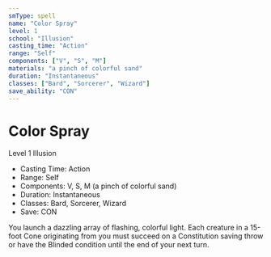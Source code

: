 ```yaml
---
smType: spell
name: "Color Spray"
level: 1
school: "Illusion"
casting_time: "Action"
range: "Self"
components: ["V", "S", "M"]
materials: "a pinch of colorful sand"
duration: "Instantaneous"
classes: ["Bard", "Sorcerer", "Wizard"]
save_ability: "CON"
---
```


# Color Spray
Level 1 Illusion

- Casting Time: Action
- Range: Self
- Components: V, S, M (a pinch of colorful sand)
- Duration: Instantaneous
- Classes: Bard, Sorcerer, Wizard
- Save: CON

You launch a dazzling array of flashing, colorful light. Each creature in a 15-foot Cone originating from you must succeed on a Constitution saving throw or have the Blinded condition until the end of your next turn.
